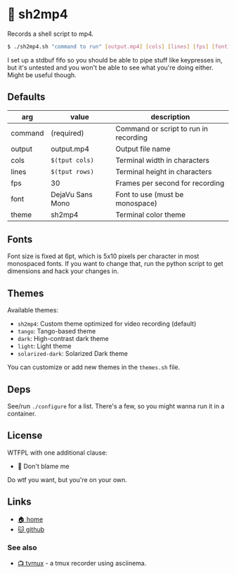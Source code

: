 # 🎥 sh2mp4

Records a shell script to mp4.

```bash
$ ./sh2mp4.sh "command to run" [output.mp4] [cols] [lines] [fps] [font] [theme]
```

I set up a stdbuf fifo so you should be able to pipe stuff like keypresses
in, but it's untested and you won't be able to see what you're doing
either. Might be useful though.

## Defaults

| arg     | value            | description                           |
| ------- | ---------------- | ------------------------------------- |
| command | (required)       | Command or script to run in recording |
| output  | output.mp4       | Output file name                      |
| cols    | `$(tput cols)`   | Terminal width in characters          |
| lines   | `$(tput rows)`   | Terminal height in characters         |
| fps     | 30               | Frames per second for recording       |
| font    | DejaVu Sans Mono | Font to use (must be monospace)       |
| theme   | sh2mp4           | Terminal color theme                  |

## Fonts

Font size is fixed at 6pt, which is 5x10 pixels per character in most
monospaced fonts. If you want to change that, run the python script to
get dimensions and hack your changes in.

## Themes

Available themes:
- `sh2mp4`: Custom theme optimized for video recording (default)
- `tango`: Tango-based theme
- `dark`: High-contrast dark theme
- `light`: Light theme
- `solarized-dark`: Solarized Dark theme

You can customize or add new themes in the `themes.sh` file.

## Deps

See/run `./configure` for a list. There's a few, so you might wanna run it in a
container.

## License

WTFPL with one additional clause:

* 🛑 Don't blame me

Do wtf you want, but you're on your own.

## Links

* [🏠 home](https://bitplane.net/dev/sh/sh2mp4)
* [🐱 github](https://github.com/bitplane/sh2mp4)

### See also

* [📺 tvmux](https://bitplane.net/dev/sh/tvmux) -
  a tmux recorder using asciinema.


